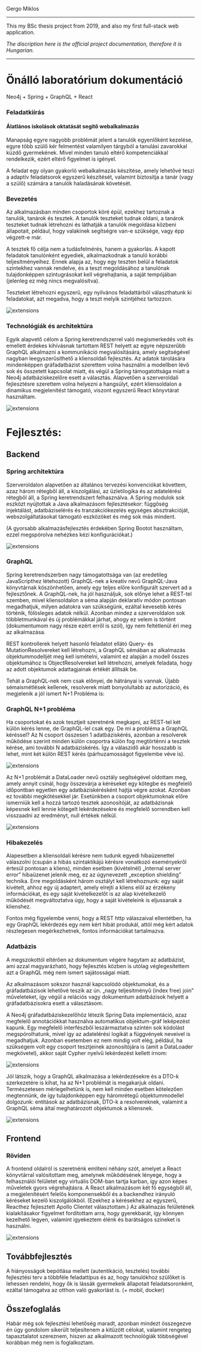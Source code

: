Gergo Miklos

---
This my BSc thesis project from 2019, and also my first full-stack web application.

_The discription here is the official project documentation, therefore it is Hungarian._

---

# Önálló laboratórium dokumentáció

Neo4j + Spring + GraphQL + React

### Feladatkiírás
#### Álatlános iskolások oktatását segítő webalkalmazás
Manapság egyre nagyobb problémát jelent a tanulók egyenlőként kezelése, egyre több szülő kér felmentést valamilyen tárgyból a tanulási zavarokkal küzdő gyermekének. Mivel minden tanuló eltérő kompetenciákkal rendelkezik, ezért eltérő figyelmet is igényel.

A feladat egy olyan gyakorló webalkalmazás készítése, amely lehetővé teszi a adaptív feladatsorok egyszerű készítését, valamint biztosítja a tanár (vagy a szülő) számára a tanulók haladásának követését. 

### Bevezetés
Az alkalmazásban minden csoportok köré épül, ezekhez tartoznak a tanulók, tanárok és tesztek. A tanulók teszteket tudnak oldani, a tanárok teszteket tudnak létrehozni és láthatják a tanulók megoldása közbeni állapotait, például, hogy valakinek segítségre van-e szüksége, vagy épp végzett-e már.

A tesztek fő célja nem a tudásfelmérés, hanem a gyakorlás. A kapott feladatok tanulónként egyediek, alkalmazkodnak a tanuló korábbi teljesítményeihez. Ennek alapja az, hogy egy teszten belül a feladatok szintekhez vannak rendelve, és a teszt megoldásához a tanulónak tulajdonképpen szintugrásokat kell végrehajtania, a saját tempójában (jelenleg ez még nincs megvalósítva).

Teszteket létrehozni egyszerű, egy nyilvános feladattárból választhatunk ki feladatokat, azt megadva, hogy a teszt melyik szintjéhez tartozzon.

![extensions](imgs/onlab/Dia3.PNG)

### Technológiák és architektúra
Egyik alapvető célom a Spring keretrendszerrel való megismerkedés volt és emellett érdekes kihívásnak tartottam REST helyett az egyre népszerűbb GraphQL alkalmazni a kommunikáció megvalósítására, amely segítségével nagyban leegyszerűsíthető a kliensoldali fejlesztés. Az adatok tárolására mindenképpen gráfadatbázist szerettem volna használni a modellben lévő sok és összetett kapcsolat miatt, és végül a Spring támogatottsága miatt a Neo4j adatbáziskezelőre esett a választás. Alapvetően a szerveroldali fejlesztésre szerettem volna helyezni a hangsúlyt, ezért kliensoldalon a dinamikus megjelenítést támogató, viszont egyszerű React könyvtárat használtam.  

![extensions](imgs/onlab/Dia4.PNG)

# Fejlesztés:
## Backend

### Spring architektúra
Szerveroldalon alapvetően az általános tervezési konvenciókat követtem, azaz három rétegből áll, a kiszolgálási, az üzletilogika és az adatelérési rétegből áll, a Spring keretrendszert felhasználva. A Spring modulok sok eszközt nyújtottak a Java alkalmazásom fejlesztésekor: függőség injektálást, adatbáziselérés és tranzakciókezelés egységes absztrakcióját, webszolgáltatásokat támogató eszközöket és még sok más mindent.

(A gyorsabb alkalmazásfejlesztés érdekében Spring Bootot használtam, ezzel megspórolva nehézkes kézi konfigurációkat.)

![extensions](imgs/onlab/Dia5.PNG)

### GraphQL 
Spring keretrendszerben nagy támogatottsága van (az eredetileg JavaScripthez létehozott) GraphQL-nek a kreatív nevű GraphQL-Java könyvtárnak köszönhetően, amely egy teljes előre konfigurált szervert ad a fejlesztőnek. A GraphQL-nek, ha jól használjuk, sok előnye lehet a REST-tel szemben, mivel kliensoldalon a séma alapján deklaratív módon pontosan megadhatjuk, milyen adatokra van szükségünk, ezáltal kevesebb kérés történik, fölösleges adatok nélkül. Azonban mindez a szerveroldalon sok többletmunkával és új problémákkal járhat, ahogy ez velem is történt (dokumentumom nagy része ezért erről is szól), így nem feltétlenül éri meg az alkalmazása.

REST kontrollerek helyett hasonló feladatot ellátó Query- és MutationResolvereket kell létrehozni, a GraphQL sémában az alkalmazás objektummodelljét meg kell ismételni, valamint ez alapján a modell összes objektumához is ObjectResolvereket kell létrehozni, amelyek feladata, hogy az adott objektumok adattagjainak értékét állítsák be.

Tehát a GraphQL-nek nem csak előnyei, de hátrányai is vannak. Újabb sémaismétlések kellenek, resolverek miatt bonyolultabb az autorizáció, és megjelenik a jól ismert N+1 Probléma is:

### GraphQL N+1 probléma
Ha csoportokat és azok tesztjeit szeretnénk megkapni, az REST-tel két külön kérés lenne, de GraphQL-lel csak egy. De mi a probléma a GraphQL kéréssel? Az N csoport összesen 1 adatbáziskérés, azonban a resolverek működése szerint minden külön csoportra külön fog megtörténni a tesztek kérése, ami további N adatbáziskérés. Így a válaszidő akár hosszabb is lehet, mint két külön REST kérés (párhuzamosságot figyelembe véve is).

![extensions](imgs/onlab/Dia7.PNG)

Az N+1 problémát a DataLoader nevű osztály segítségével oldottam meg, amely annyit csinál, hogy összevárja a kéréseket egy kötegbe és megfelelő időpontban egyetlen egy adatbáziskérésként hajtja végre azokat. Azonban ez további megkötésekkel jár. Esetünkben a csoport objektumoknak előre ismerniük kell a hozzá tartozó tesztek azonosítóját, az  adatbázisnak képesnek kell lennie kötegelt lekérdezésekre és megfelelő sorrendben kell visszaadni az eredményt, null értékek nélkül.

![extensions](imgs/onlab/Dia8.PNG)

### Hibakezelés
Alapesetben a kliensoldali kérésre nem tudunk egyedi hibaüzenettel válaszolni (csupán a hibás szintaktikájú kérésre vonatkozó eseményekről értesül pontosan a kliens), minden esetben (kivételnél) „Internal server error” hibaüzenet jelenik meg, ez az úgynevezett „exception shielding” technika. Erre megoldásként három osztályt kell létrehoznunk: egy saját kivételt, ahhoz egy új adaptert, amely elrejti a kliens elől az érzékeny információkat, és egy saját kivételkezelőt is az alap kivételkezelő működését megváltoztatva úgy, hogy a saját kivételeink is eljussanak a klienshez.

Fontos még figyelembe venni, hogy a REST http válaszaival ellentétben, ha egy GraphQL lekérdezés egy nem kért hibát produkál, attól még kért adatok részlegesen megérkezhetnek, fontos információkat tartalmazva.

### Adatbázis 
A megszokottól eltérően az dokumentum végére hagytam az adatbázist, ami azzal magyarázható, hogy fejlesztés közben is utólag véglegesítettem azt a GraphQL még nem ismert sajátosságai miatt.

Az alkalmazásom sokszor használ kapcsolódó objektumokat, és a gráfadatbázisok lehetővé teszik az ún. „nagy teljesítményű (index free) join” műveleteket, így végül a relációs vagy dokumentum adatbázisok helyett a gráfadatbázisokra esett a választásom.

A Neo4j gráfadatbáziskezelőhöz létezik Spring Data implementáció, azaz megfelelő annotációkkat használva automatikus objektum-gráf leképezést kapunk. Egy megfelelő interfészből leszármaztatva szintén sok kódolást megspórolhatunk, mivel így az adatelérési logikát a függvények neveivel is megadhatjuk. Azonban esetemben ez nem mindig volt elég, például, ha szükségem volt egy csoport tesztjeinek azonosítójára is (amit a DataLoader megkövetel), akkor saját Cypher nyelvű lekérdezést kellett írnom:

![extensions](imgs/onlab/Dia10.PNG)

Jól látszik, hogy a GraphQL alkalmazása a lekérdezésekre és a DTO-k szerkezetére is kihat, ha az N+1 problémát is megakarjuk oldani. Természetesen mérlegelhetünk is, nem kell minden esetben kötelezően megtennünk, de így tulajdonképpen egy háromrétegű objektummodellel dolgozunk: entitások az adatbázisnak, DTO-k a resolvereknek, valamint a GraphQL séma által meghatározott objektumok a kliensnek.

![extensions](imgs/onlab/Dia11.PNG)

## Frontend

### Röviden
A frontend oldalról is szeretnénk említeni néhány szót, amelyet a React könyvtárral valósítottam meg, amelynek működésének lényege, hogy a felhasználói felületet egy virtuális DOM-ban tartja karban, így azon képes műveletek gyors végrehajtásra. A React alkalmazásom két fő egységből áll, a megjelenítésért felelős komponensekből és a backendhez irányuló kéréseket kezelő kiszolgálókból. (Ezekhez a kérésekhez az egyszerű, Reacthez fejlesztett Apollo Clientet választottam.) Az alkalmazás felületének kialakításakor figyelmet fordítottam arra, hogy gyerekbarát, így könnyen kezelhető legyen, valamint igyekeztem élénk és barátságos színeket is használni.

![extensions](imgs/onlab/Dia12.PNG)

## Továbbfejlesztés
A hiányosságok bepótlása mellett (autentikáció, tesztelés) további fejlesztési terv a többféle feladattípus és az, hogy tanulókhoz szülőket is lehessen rendelni, hogy ők is lássák gyermekeik állapotait feladatsoronként, ezáltal támogatva az otthon való gyakorlást is.
(+ mobil, docker)

## Összefoglalás
Habár még sok fejlesztési lehetőség maradt, azonban mindezt összegezve én úgy gondolom sikerült teljesítenem a kitűzött célokat, valamint rengeteg tapasztalatot szereznem, hiszen az alkalmazott technológiák többségével korábban még nem is foglalkoztam.
